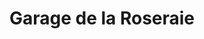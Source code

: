 ---
title: "Garage de la Roseraie"
url: /limoges/garage-de-la-roseraie/
shop: réparation de voitures
---